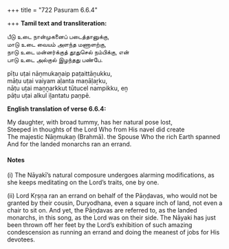 +++
title = "722 Pasuram 6.6.4"

+++
**Tamil text and transliteration:**

பீடு உடை நான்முகனைப் படைத்தானுக்கு,  
மாடு உடை வையம் அளந்த மணாளற்கு,  
நாடு உடை மன்னர்க்குத் தூதுசெல் நம்பிக்கு, என்  
பாடு உடை அல்குல் இழந்தது பண்பே.

pīṭu uṭai nāṉmukaṉaip paṭaittāṉukku,  
māṭu uṭai vaiyam aḷanta maṇāḷaṟku,  
nāṭu uṭai maṉṉarkkut tūtucel nampikku, eṉ  
pāṭu uṭai alkul iḻantatu paṇpē.

**English translation of verse 6.6.4:**

My daughter, with broad tummy, has her natural pose lost,  
Steeped in thoughts of the Lord Who from His navel did create  
The majestic Nāṉmukaṉ (Brahmā). the Spouse Who the rich Earth spanned  
And for the landed monarchs ran an errand.

#### Notes

\(i\) The Nāyakī’s natural composure undergoes alarming modifications, as she keeps meditating on the Lord’s traits, one by one.

\(ii\) Lord Kṛṣṇa ran an errand on behalf of the Pāṇḍavas, who would not be granted by their cousin, Duryodhana, even a square inch of land, not even a chair to sit on. And yet, the Pāṇḍavas are referred to, as the landed monarchs, in this song, as the Lord was on their side. The Nāyaki has just been thrown off her feet by the Lord’s exhibition of such amazing condescension as running an errand and doing the meanest of jobs for His devotees.


